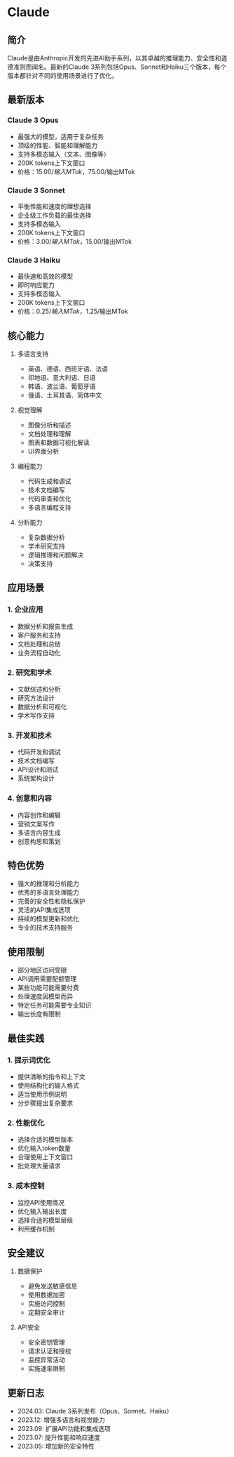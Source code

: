 # Claude

## 简介
Claude是由Anthropic开发的先进AI助手系列，以其卓越的推理能力、安全性和道德准则而闻名。最新的Claude 3系列包括Opus、Sonnet和Haiku三个版本，每个版本都针对不同的使用场景进行了优化。

## 最新版本

### Claude 3 Opus
- 最强大的模型，适用于复杂任务
- 顶级的性能、智能和理解能力
- 支持多模态输入（文本、图像等）
- 200K tokens上下文窗口
- 价格：$15.00/输入MTok，$75.00/输出MTok

### Claude 3 Sonnet
- 平衡性能和速度的理想选择
- 企业级工作负载的最佳选择
- 支持多模态输入
- 200K tokens上下文窗口
- 价格：$3.00/输入MTok，$15.00/输出MTok

### Claude 3 Haiku
- 最快速和高效的模型
- 即时响应能力
- 支持多模态输入
- 200K tokens上下文窗口
- 价格：$0.25/输入MTok，$1.25/输出MTok

## 核心能力
1. 多语言支持
   - 英语、德语、西班牙语、法语
   - 印地语、意大利语、日语
   - 韩语、波兰语、葡萄牙语
   - 俄语、土耳其语、简体中文

2. 视觉理解
   - 图像分析和描述
   - 文档处理和理解
   - 图表和数据可视化解读
   - UI界面分析

3. 编程能力
   - 代码生成和调试
   - 技术文档编写
   - 代码审查和优化
   - 多语言编程支持

4. 分析能力
   - 复杂数据分析
   - 学术研究支持
   - 逻辑推理和问题解决
   - 决策支持

## 应用场景

### 1. 企业应用
- 数据分析和报告生成
- 客户服务和支持
- 文档处理和总结
- 业务流程自动化

### 2. 研究和学术
- 文献综述和分析
- 研究方法设计
- 数据分析和可视化
- 学术写作支持

### 3. 开发和技术
- 代码开发和调试
- 技术文档编写
- API设计和测试
- 系统架构设计

### 4. 创意和内容
- 内容创作和编辑
- 营销文案写作
- 多语言内容生成
- 创意构思和策划

## 特色优势
- 强大的推理和分析能力
- 优秀的多语言处理能力
- 完善的安全性和隐私保护
- 灵活的API集成选项
- 持续的模型更新和优化
- 专业的技术支持服务

## 使用限制
- 部分地区访问受限
- API调用需要配额管理
- 某些功能可能需要付费
- 处理速度因模型而异
- 特定任务可能需要专业知识
- 输出长度有限制

## 最佳实践

### 1. 提示词优化
- 提供清晰的指令和上下文
- 使用结构化的输入格式
- 适当使用示例说明
- 分步骤提出复杂要求

### 2. 性能优化
- 选择合适的模型版本
- 优化输入token数量
- 合理使用上下文窗口
- 批处理大量请求

### 3. 成本控制
- 监控API使用情况
- 优化输入输出长度
- 选择合适的模型层级
- 利用缓存机制

## 安全建议
1. 数据保护
   - 避免发送敏感信息
   - 使用数据加密
   - 实施访问控制
   - 定期安全审计

2. API安全
   - 安全密钥管理
   - 请求认证和授权
   - 监控异常活动
   - 实施速率限制

## 更新日志
- 2024.03: Claude 3系列发布（Opus、Sonnet、Haiku）
- 2023.12: 增强多语言和视觉能力
- 2023.09: 扩展API功能和集成选项
- 2023.07: 提升性能和响应速度
- 2023.05: 增加新的安全特性 